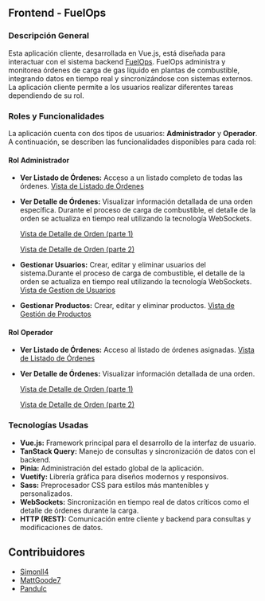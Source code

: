 ## Frontend - FuelOps

### Descripción General
Esta aplicación cliente, desarrollada en Vue.js, está diseñada para interactuar con el sistema backend [FuelOps](https://github.com/simonll4/FuelOps-backend). FuelOps administra y monitorea órdenes de carga de gas líquido en plantas de combustible, integrando datos en tiempo real y sincronizándose con sistemas externos. La aplicación cliente permite a los usuarios realizar diferentes tareas dependiendo de su rol.

### Roles y Funcionalidades

La aplicación cuenta con dos tipos de usuarios: **Administrador** y **Operador**. A continuación, se describen las funcionalidades disponibles para cada rol:

#### Rol Administrador

- **Ver Listado de Órdenes:** Acceso a un listado completo de todas las órdenes.
  [Vista de Listado de Órdenes](./doc-assets/listado-ordenes.png)

- **Ver Detalle de Órdenes:** Visualizar información detallada de una orden específica. Durante el proceso de carga de combustible, el detalle de la orden se actualiza en tiempo real utilizando la tecnología WebSockets.
  
  [Vista de Detalle de Orden (parte 1)](./doc-assets/detalle-orden-1.png)

  [Vista de Detalle de Orden (parte 2)](./doc-assets/detalle-orden-2.png)

- **Gestionar Usuarios:** Crear, editar y eliminar usuarios del sistema.Durante el proceso de carga de combustible, el detalle de la orden se actualiza en tiempo real utilizando la tecnología WebSockets.
  [Vista de Gestion de Usuarios](./doc-assets/gestion-usuarios.png)

- **Gestionar Productos:** Crear, editar y eliminar productos.
  [Vista de Gestión de Productos](./doc-assets/gestion-productos.png)

#### Rol Operador

- **Ver Listado de Órdenes:** Acceso al listado de órdenes asignadas.
  [Vista de Listado de Órdenes](./doc-assets/listado-ordenes.png)

- **Ver Detalle de Órdenes:** Visualizar información detallada de una orden.
  
  [Vista de Detalle de Orden (parte 1)](./doc-assets/detalle-orden-1.png)

  [Vista de Detalle de Orden (parte 2)](./doc-assets/detalle-orden-2.png)

### Tecnologías Usadas
- **Vue.js:** Framework principal para el desarrollo de la interfaz de usuario.
- **TanStack Query:** Manejo de consultas y sincronización de datos con el backend.
- **Pinia:** Administración del estado global de la aplicación.
- **Vuetify:** Librería gráfica para diseños modernos y responsivos.
- **Sass:** Preprocesador CSS para estilos más mantenibles y personalizados.
- **WebSockets:** Sincronización en tiempo real de datos críticos como el detalle de órdenes durante la carga.
- **HTTP (REST):** Comunicación entre cliente y backend para consultas y modificaciones de datos.

## Contribuidores
- [Simonll4](https://github.com/simonll4)
- [MattGoode7](https://github.com/MattGoode7)
- [Pandulc](https://github.com/Pandulc)
